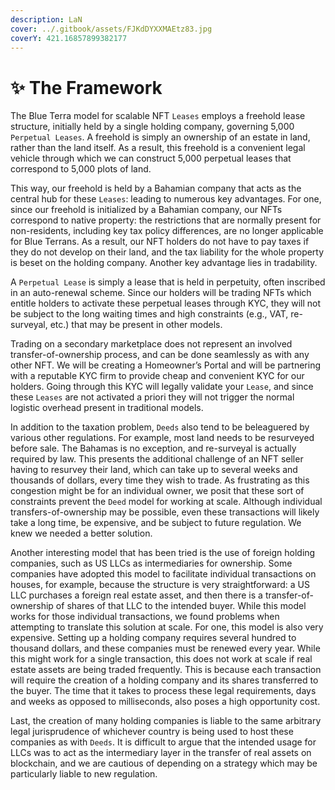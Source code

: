 ```yaml
---
description: LaN
cover: ../.gitbook/assets/FJKdDYXXMAEtz83.jpg
coverY: 421.16857899382177
---
```


# ✨ The Framework

The Blue Terra model for scalable NFT `Leases` employs a freehold lease structure, initially held by a single holding company, governing 5,000 `Perpetual Leases`. A freehold is simply an ownership of an estate in land, rather than the land itself. As a result, this freehold is a convenient legal vehicle through which we can construct 5,000 perpetual leases that correspond to 5,000 plots of land.&#x20;

This way, our freehold is held by a Bahamian company that acts as the central hub for these `Leases`: leading to numerous key advantages. For one, since our freehold is initialized by a Bahamian company, our NFTs correspond to native property: the restrictions that are normally present for non-residents, including key tax policy differences, are no longer applicable for Blue Terrans. As a result, our NFT holders do not have to pay taxes if they do not develop on their land, and the tax liability for the whole property is beset on the holding company. Another key advantage lies in tradability.&#x20;

A `Perpetual Lease` is simply a lease that is held in perpetuity, often inscribed in an auto-renewal scheme. Since our holders will be trading NFTs which entitle holders to activate these perpetual leases through KYC, they will not be subject to the long waiting times and high constraints (e.g., VAT, re-surveyal, etc.) that may be present in other models.&#x20;

Trading on a secondary marketplace does not represent an involved transfer-of-ownership process, and can be done seamlessly as with any other NFT. We will be creating a Homeowner’s Portal and will be partnering with a reputable KYC firm to provide cheap and convenient KYC for our holders. Going through this KYC will legally validate your `Lease`, and since these `Leases` are not activated a priori they will not trigger the normal logistic overhead present in traditional models.

In addition to the taxation problem, `Deeds` also tend to be beleaguered by various other regulations. For example, most land needs to be resurveyed before sale. The Bahamas is no exception, and re-surveyal is actually required by law. This presents the additional challenge of an NFT seller having to resurvey their land, which can take up to several weeks and thousands of dollars, every time they wish to trade. As frustrating as this congestion might be for an individual owner, we posit that these sort of constraints prevent the `Deed` model for working at scale. Although individual transfers-of-ownership may be possible, even these transactions will likely take a long time, be expensive, and be subject to future regulation. We knew we needed a better solution.&#x20;

Another interesting model that has been tried is the use of foreign holding companies, such as US LLCs as intermediaries for ownership. Some companies have adopted this model to facilitate individual transactions on houses, for example, because the structure is very straightforward: a US LLC purchases a foreign real estate asset, and then there is a transfer-of-ownership of shares of that LLC to the intended buyer. While this model works for those individual transactions, we found problems when attempting to translate this solution at scale. For one, this model is also very expensive. Setting up a holding company requires several hundred to thousand dollars, and these companies must be renewed every year. While this might work for a single transaction, this does not work at scale if real estate assets are being traded frequently. This is because each transaction will require the creation of a holding company and its shares transferred to the buyer. The time that it takes to process these legal requirements, days and weeks as opposed to milliseconds, also poses a high opportunity cost.&#x20;

Last, the creation of many holding companies is liable to the same arbitrary legal jurisprudence of whichever country is being used to host these companies as with `Deeds`. It is difficult to argue that the intended usage for LLCs was to act as the intermediary layer in the transfer of real assets on blockchain, and we are cautious of depending on a strategy which may be particularly liable to new regulation.
